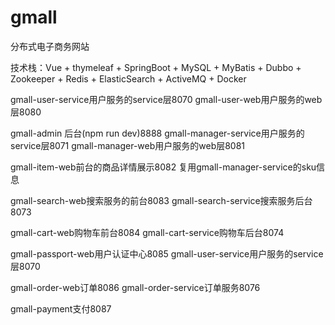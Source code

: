 # gmall
分布式电子商务网站

技术栈：Vue + thymeleaf + SpringBoot + MySQL + MyBatis + Dubbo + Zookeeper + Redis + ElasticSearch + ActiveMQ + Docker

gmall-user-service用户服务的service层8070
gmall-user-web用户服务的web层8080

gmall-admin 后台(npm run dev)8888
gmall-manager-service用户服务的service层8071
gmall-manager-web用户服务的web层8081

gmall-item-web前台的商品详情展示8082
复用gmall-manager-service的sku信息

gmall-search-web搜索服务的前台8083
gmall-search-service搜索服务后台8073

gmall-cart-web购物车前台8084
gmall-cart-service购物车后台8074

gmall-passport-web用户认证中心8085
gmall-user-service用户服务的service层8070

gmall-order-web订单8086
gmall-order-service订单服务8076

gmall-payment支付8087
